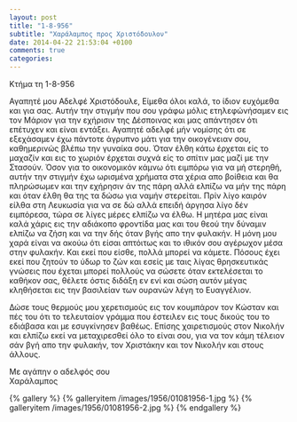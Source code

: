 ```yaml
---
layout: post
title: "1-8-956"
subtitle: "Χαράλαμπος προς Χριστόδουλον"
date: 2014-04-22 21:53:04 +0100
comments: true
categories:
---
```



Κτήμα τη 1-8-956

Αγαπητέ μου Αδελφέ Χριστόδουλε, Είμεθα όλοι καλά, το ίδιον ευχόμεθα και για σας. Αυτήν την στιγμήν που σου γράφω μόλις ετηλεφώνήσαμεν εις τον Μάριον για την εχήρισιν της Δέσποινας και μας απάντησεν ότι επέτυχεν και είναι εντάξει. Αγαπητέ αδελφέ μήν νομίσης ότι σε εξεχάσαμεν έχω πάντοτε άγρυπνο μάτι για την οικογένειαν σου, καθημερινώς βλέπω την γυναίκα σου. Όταν έλθη κάτω έρχεται είς το μαχαζίν και εις το χωριόν έρχεται συχνά είς το σπίτιν μας μαζί με την Στασούν. Όσον για το οικονομικόν κάμνω ότι ειμπόρω για να μή στερηθή, αυτήν την στιγμήν έχω ωρισμένα χρήματα στα χέρια απο βοίθεια και θα πληρώσωμεν και την εχήρησιν άν της πάρη αλλά ελπίζω να μήν της πάρη και όταν έλθη θα της τα δώσω για ναμήν στερείται. Πρίν λίγο καιρόν είλθα στη Λευκωσία για να σε δώ αλλά επειδή άργησα λίγο δέν ειμπόρεσα, τώρα σε λίγες μέρες ελπίζω να έλθω. Η μητέρα μας είναι καλά χάρις εις την αδιάκοπο φροντίδα μας και του θεού την δύναμιν ελπίζω να ζήση και να την δής όταν βγής απο την φυλακήν. Η μόνη μου χαρά είναι να ακούω ότι είσαι απτόιτως και το ιθικόν σου αγέρωχον μέσα στην φυλακήν. Και εκεί που είσθε, πολλά μπορεί να κάμετε. Πόσους έχει εκεί που ζητούν το ύδωρ το ζών και εσείς με ταις λίγας θρησκευτικάς γνώσεις που έχεται μπορεί πολλούς να σώσετε όταν εκτελέσεται το καθήκον σας, θέλετε όστις διδάξη εν ενί και σώση αυτόν μέγας κληθήσεται εις την βασιλείαν των ουρανών λέγη το Ευαγγέλιον.

Δώσε τους θερμούς μου χερετισμούς εις τον κουμπάρον τον Κώσταν και πές του ότι το τελευταίον γράμμα που έστειλεν εις τους δικούς του το εδιάβασα και με εσυγκίνησεν βαθέως. Επίσης χαιρετισμούς στον Νικολήν και ελπίζω εκεί να μεταχιρεσθεί όλο το είναι σου, για να τον κάμη τέλειον σάν βγή απο την φυλακήν, τον Χριστάκην και τον Νικολήν και στους άλλους.

Με αγάπην ο αδελφός σου<br/>
Χαράλαμπος

{% gallery %}
  {% galleryitem /images/1956/01081956-1.jpg %}
  {% galleryitem /images/1956/01081956-2.jpg %}
{% endgallery %}
